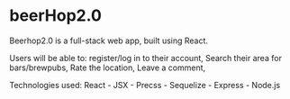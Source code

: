 # beerHop2.0

Beerhop2.0 is a full-stack web app, built using React. 

Users will be able to:
   register/log in to their account,
   Search their area for bars/brewpubs,
   Rate the location,
   Leave a comment,
   
Technologies used:
   React -
   JSX -
   Precss -
   Sequelize -
   Express -
   Node.js 

